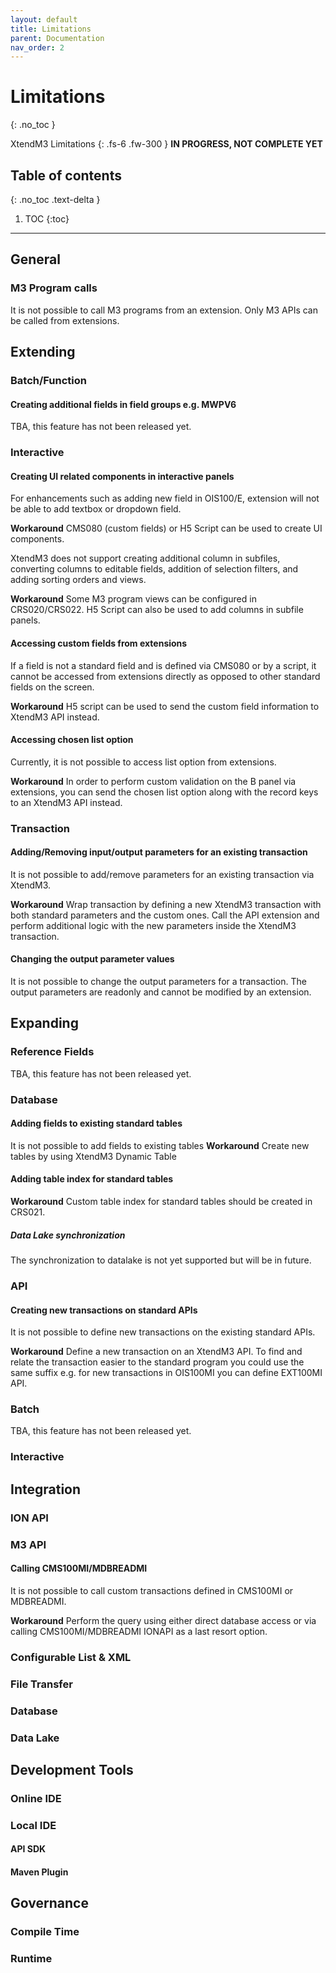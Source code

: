 ```yaml
---
layout: default
title: Limitations
parent: Documentation
nav_order: 2
---
```


# Limitations
{: .no_toc }


XtendM3 Limitations
{: .fs-6 .fw-300 }
**️IN PROGRESS, NOT COMPLETE YET**

## Table of contents
{: .no_toc .text-delta }

1. TOC
{:toc}

---
## General
### M3 Program calls
It is not possible to call M3 programs from an extension. Only M3 APIs can be called from extensions.

## Extending
### Batch/Function
#### Creating additional fields in field groups e.g. MWPV6
TBA, this feature has not been released yet.

### Interactive
#### Creating UI related components in interactive panels
For enhancements such as adding new field in OIS100/E, extension will not be able to add textbox or dropdown field.  

**Workaround**
CMS080 (custom fields) or H5 Script can be used to create UI components.  

XtendM3 does not support creating additional column in subfiles, converting columns to editable fields, addition of selection filters, and adding sorting orders and views.  

**Workaround**
Some M3 program views can be configured in CRS020/CRS022.  H5 Script can also be used to add columns in subfile panels.  

#### Accessing custom fields from extensions
If a field is not a standard field and is defined via CMS080 or by a script, it cannot be accessed from extensions directly as opposed 
to other standard fields on the screen.

**Workaround**
H5 script can be used to send the custom field information to XtendM3 API instead.

#### Accessing chosen list option
Currently, it is not possible to access list option from extensions.

**Workaround**
In order to perform custom validation on the B panel via extensions, you can send the chosen list option along with the 
record keys to an XtendM3 API instead.

### Transaction
#### Adding/Removing input/output parameters for an existing transaction
It is not possible to add/remove parameters for an existing transaction via XtendM3. 

**Workaround**
Wrap transaction by defining a new XtendM3 transaction with both standard parameters and the custom ones. Call the API 
extension and perform additional logic with the new parameters inside the XtendM3 transaction.

#### Changing the output parameter values
It is not possible to change the output parameters for a transaction. The output parameters are readonly and cannot be 
modified by an extension.

## Expanding
### Reference Fields
TBA, this feature has not been released yet.

### Database
#### Adding fields to existing standard tables
It is not possible to add fields to existing tables
**Workaround** Create new tables by using XtendM3 Dynamic Table

#### Adding table index for standard tables 

**Workaround** Custom table index for standard tables should be created in CRS021.

##### Data Lake synchronization
The synchronization to datalake is not yet supported but will be in future.

### API
#### Creating new transactions on standard APIs
It is not possible to define new transactions on the existing standard APIs.

**Workaround**
Define a new transaction on an XtendM3 API. To find and relate the transaction easier to the standard program you could 
use the same suffix e.g. for new transactions in OIS100MI you can define EXT100MI API.

### Batch
TBA, this feature has not been released yet.

### Interactive

## Integration
### ION API

### M3 API
#### Calling CMS100MI/MDBREADMI
It is not possible to call custom transactions defined in CMS100MI or MDBREADMI. 

**Workaround**
Perform the query using either direct database access or via calling CMS100MI/MDBREADMI IONAPI as a last resort option.

### Configurable List & XML

### File Transfer

### Database

### Data Lake

## Development Tools
### Online IDE

### Local IDE
#### API SDK

#### Maven Plugin

## Governance
### Compile Time

### Runtime
